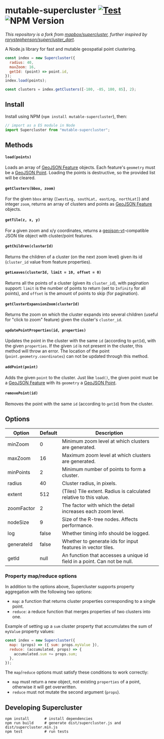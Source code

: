 # mutable-supercluster [![Test](https://github.com/SegmentationFaults0/mutable_supercluster/actions/workflows/test.yml/badge.svg)](https://github.com/SegmentationFaults0/mutable_supercluster/actions/workflows/test.yml) ![NPM Version](https://img.shields.io/npm/v/mutable-supercluster)

_This repository is a fork from [mapbox/supercluster](https://github.com/mapbox/supercluster), further inspired by [rorystephenson/supercluster_dart](https://github.com/rorystephenson/supercluster_dart.git)._

A Node.js library for fast and mutable geospatial point clustering.

```js
const index = new Supercluster({
  radius: 40,
  maxZoom: 16,
  getId: (point) => point.id,
});
index.load(points);

const clusters = index.getClusters([-180, -85, 180, 85], 2);
```

<!-- Clustering 6 million points in Leaflet:

![clustering demo on an interactive Leaflet map](https://cloud.githubusercontent.com/assets/25395/11857351/43407b46-a40c-11e5-8662-e99ab1cd2cb7.gif)

Supercluster was built to power clustering in [Mapbox GL JS](https://www.mapbox.com/mapbox-gljs). Read about how it works [on the Mapbox blog](https://blog.mapbox.com/clustering-millions-of-points-on-a-map-with-supercluster-272046ec5c97). -->

## Install

Install using NPM (`npm install mutable-supercluster`), then:

```js
// import as a ES module in Node
import Supercluster from "mutable-supercluster";
```

## Methods

#### `load(points)`

Loads an array of [GeoJSON Feature](https://tools.ietf.org/html/rfc7946#section-3.2) objects. Each feature's `geometry` must be a [GeoJSON Point](https://tools.ietf.org/html/rfc7946#section-3.1.2). Loading the points is destructive, so the provided list will be cleared.

#### `getClusters(bbox, zoom)`

For the given `bbox` array (`[westLng, southLat, eastLng, northLat]`) and integer `zoom`, returns an array of clusters and points as [GeoJSON Feature](https://tools.ietf.org/html/rfc7946#section-3.2) objects.

#### `getTile(z, x, y)`

For a given zoom and x/y coordinates, returns a [geojson-vt](https://github.com/mapbox/geojson-vt)-compatible JSON tile object with cluster/point features.

#### `getChildren(clusterId)`

Returns the children of a cluster (on the next zoom level) given its id (`cluster_id` value from feature properties).

#### `getLeaves(clusterId, limit = 10, offset = 0)`

Returns all the points of a cluster (given its `cluster_id`), with pagination support:
`limit` is the number of points to return (set to `Infinity` for all points),
and `offset` is the amount of points to skip (for pagination).

#### `getClusterExpansionZoom(clusterId)`

Returns the zoom on which the cluster expands into several children (useful for "click to zoom" feature) given the cluster's `cluster_id`.

#### `updatePointProperties(id, properties)`

Updates the point in the cluster with the same `id` (according to `getId`), with the given `properties`. If the given `id` is not present in the cluster, this method will throw an error. The location of the point (`point.geometry.coordinates`) can not be updated through this method.

#### `addPoint(point)`

Adds the given `point` to the cluster. Just like `load()`, the given point must be a [GeoJSON Feature](https://tools.ietf.org/html/rfc7946#section-3.2) with its `geometry` a [GeoJSON Point](https://tools.ietf.org/html/rfc7946#section-3.1.2).

#### `removePoint(id)`

Removes the point with the same `id` (according to `getId`) from the cluster.

## Options

| Option     | Default | Description                                                              |
| ---------- | ------- | ------------------------------------------------------------------------ |
| minZoom    | 0       | Minimum zoom level at which clusters are generated.                      |
| maxZoom    | 16      | Maximum zoom level at which clusters are generated.                      |
| minPoints  | 2       | Minimum number of points to form a cluster.                              |
| radius     | 40      | Cluster radius, in pixels.                                               |
| extent     | 512     | (Tiles) Tile extent. Radius is calculated relative to this value.        |
| zoomFactor | 2       | The factor with which the detail increases each zoom level.              |
| nodeSize   | 9       | Size of the R-tree nodes. Affects performance.                           |
| log        | false   | Whether timing info should be logged.                                    |
| generateId | false   | Whether to generate ids for input features in vector tiles.              |
| getId      | null    | An function that accesses a unique id field in a point. Can not be null. |

### Property map/reduce options

In addition to the options above, Supercluster supports property aggregation with the following two options:

- `map`: a function that returns cluster properties corresponding to a single point.
- `reduce`: a reduce function that merges properties of two clusters into one.

Example of setting up a `sum` cluster property that accumulates the sum of `myValue` property values:

```js
const index = new Supercluster({
  map: (props) => ({ sum: props.myValue }),
  reduce: (accumulated, props) => {
    accumulated.sum += props.sum;
  },
});
```

The `map`/`reduce` options must satisfy these conditions to work correctly:

- `map` must return a new object, not existing `properties` of a point, otherwise it will get overwritten.
- `reduce` must not mutate the second argument (`props`).

## Developing Supercluster

```
npm install       # install dependencies
npm run build     # generate dist/supercluster.js and dist/supercluster.min.js
npm test          # run tests
```
